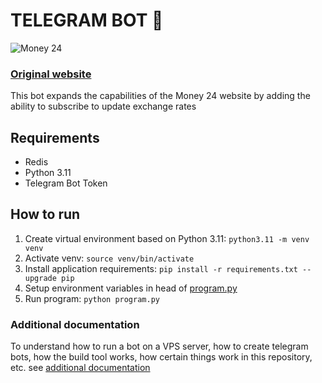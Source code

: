# TELEGRAM BOT 🤖

<img src="https://money24.com.ua/content/img/header_logo.png" alt="Money 24"> 

### [Original website](https://money24.com.ua/)

This bot expands the capabilities of the Money 24 website by adding the ability to subscribe to update exchange rates

## Requirements

* Redis
* Python 3.11
* Telegram Bot Token

## How to run

1. Create virtual environment based on Python 3.11: `python3.11 -m venv venv`
2. Activate venv: `source venv/bin/activate`
3. Install application requirements: `pip install -r requirements.txt --upgrade pip`
4. Setup environment variables in head of [program.py](program.py)
5. Run program: `python program.py`

### Additional documentation

To understand how to run a bot on a VPS server,
how to create telegram bots,
how the build tool works,
how certain things work in this repository,
etc. see [additional documentation](HELP.md)